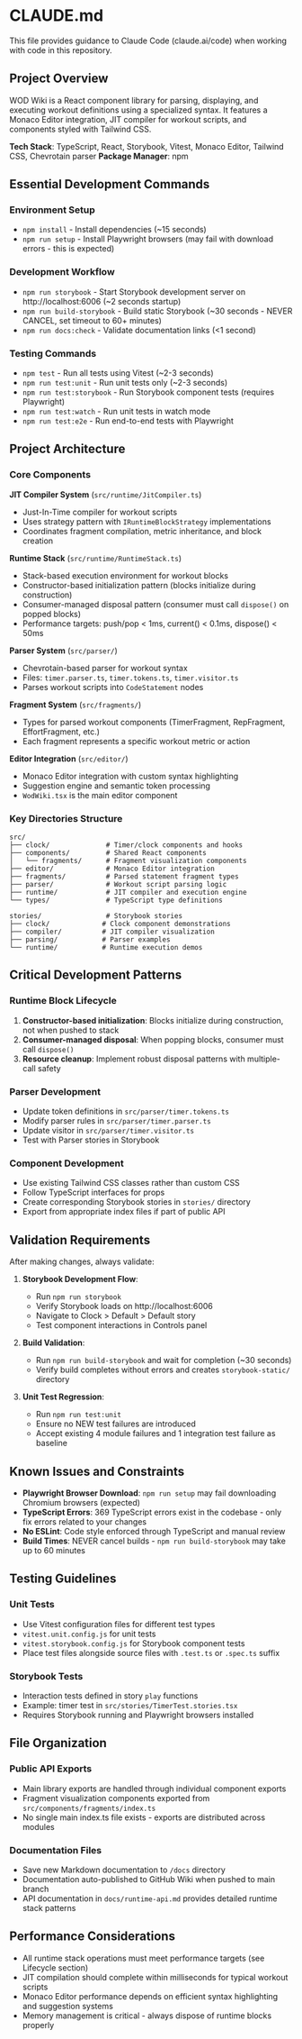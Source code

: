 # CLAUDE.md

This file provides guidance to Claude Code (claude.ai/code) when working with code in this repository.

## Project Overview

WOD Wiki is a React component library for parsing, displaying, and executing workout definitions using a specialized syntax. It features a Monaco Editor integration, JIT compiler for workout scripts, and components styled with Tailwind CSS.

**Tech Stack**: TypeScript, React, Storybook, Vitest, Monaco Editor, Tailwind CSS, Chevrotain parser
**Package Manager**: npm

## Essential Development Commands

### Environment Setup
- `npm install` - Install dependencies (~15 seconds)
- `npm run setup` - Install Playwright browsers (may fail with download errors - this is expected)

### Development Workflow
- `npm run storybook` - Start Storybook development server on http://localhost:6006 (~2 seconds startup)
- `npm run build-storybook` - Build static Storybook (~30 seconds - NEVER CANCEL, set timeout to 60+ minutes)
- `npm run docs:check` - Validate documentation links (<1 second)

### Testing Commands
- `npm test` - Run all tests using Vitest (~2-3 seconds)
- `npm run test:unit` - Run unit tests only (~2-3 seconds)
- `npm run test:storybook` - Run Storybook component tests (requires Playwright)
- `npm run test:watch` - Run unit tests in watch mode
- `npm run test:e2e` - Run end-to-end tests with Playwright

## Project Architecture

### Core Components

**JIT Compiler System** (`src/runtime/JitCompiler.ts`)
- Just-In-Time compiler for workout scripts
- Uses strategy pattern with `IRuntimeBlockStrategy` implementations
- Coordinates fragment compilation, metric inheritance, and block creation

**Runtime Stack** (`src/runtime/RuntimeStack.ts`)
- Stack-based execution environment for workout blocks
- Constructor-based initialization pattern (blocks initialize during construction)
- Consumer-managed disposal pattern (consumer must call `dispose()` on popped blocks)
- Performance targets: push/pop < 1ms, current() < 0.1ms, dispose() < 50ms

**Parser System** (`src/parser/`)
- Chevrotain-based parser for workout syntax
- Files: `timer.parser.ts`, `timer.tokens.ts`, `timer.visitor.ts`
- Parses workout scripts into `CodeStatement` nodes

**Fragment System** (`src/fragments/`)
- Types for parsed workout components (TimerFragment, RepFragment, EffortFragment, etc.)
- Each fragment represents a specific workout metric or action

**Editor Integration** (`src/editor/`)
- Monaco Editor integration with custom syntax highlighting
- Suggestion engine and semantic token processing
- `WodWiki.tsx` is the main editor component

### Key Directories Structure
```
src/
├── clock/              # Timer/clock components and hooks
├── components/         # Shared React components
│   └── fragments/      # Fragment visualization components
├── editor/             # Monaco Editor integration
├── fragments/          # Parsed statement fragment types
├── parser/             # Workout script parsing logic
├── runtime/            # JIT compiler and execution engine
└── types/              # TypeScript type definitions

stories/                # Storybook stories
├── clock/             # Clock component demonstrations
├── compiler/          # JIT compiler visualization
├── parsing/           # Parser examples
└── runtime/           # Runtime execution demos
```

## Critical Development Patterns

### Runtime Block Lifecycle
1. **Constructor-based initialization**: Blocks initialize during construction, not when pushed to stack
2. **Consumer-managed disposal**: When popping blocks, consumer must call `dispose()`
3. **Resource cleanup**: Implement robust disposal patterns with multiple-call safety

### Parser Development
- Update token definitions in `src/parser/timer.tokens.ts`
- Modify parser rules in `src/parser/timer.parser.ts`
- Update visitor in `src/parser/timer.visitor.ts`
- Test with Parser stories in Storybook

### Component Development
- Use existing Tailwind CSS classes rather than custom CSS
- Follow TypeScript interfaces for props
- Create corresponding Storybook stories in `stories/` directory
- Export from appropriate index files if part of public API

## Validation Requirements

After making changes, always validate:

1. **Storybook Development Flow**:
   - Run `npm run storybook`
   - Verify Storybook loads on http://localhost:6006
   - Navigate to Clock > Default > Default story
   - Test component interactions in Controls panel

2. **Build Validation**:
   - Run `npm run build-storybook` and wait for completion (~30 seconds)
   - Verify build completes without errors and creates `storybook-static/` directory

3. **Unit Test Regression**:
   - Run `npm run test:unit`
   - Ensure no NEW test failures are introduced
   - Accept existing 4 module failures and 1 integration test failure as baseline

## Known Issues and Constraints

- **Playwright Browser Download**: `npm run setup` may fail downloading Chromium browsers (expected)
- **TypeScript Errors**: 369 TypeScript errors exist in the codebase - only fix errors related to your changes
- **No ESLint**: Code style enforced through TypeScript and manual review
- **Build Times**: NEVER cancel builds - `npm run build-storybook` may take up to 60 minutes

## Testing Guidelines

### Unit Tests
- Use Vitest configuration files for different test types
- `vitest.unit.config.js` for unit tests
- `vitest.storybook.config.js` for Storybook component tests
- Place test files alongside source files with `.test.ts` or `.spec.ts` suffix

### Storybook Tests
- Interaction tests defined in story `play` functions
- Example: timer test in `src/stories/TimerTest.stories.tsx`
- Requires Storybook running and Playwright browsers installed

## File Organization

### Public API Exports
- Main library exports are handled through individual component exports
- Fragment visualization components exported from `src/components/fragments/index.ts`
- No single main index.ts file exists - exports are distributed across modules

### Documentation Files
- Save new Markdown documentation to `/docs` directory
- Documentation auto-published to GitHub Wiki when pushed to main branch
- API documentation in `docs/runtime-api.md` provides detailed runtime stack patterns

## Performance Considerations

- All runtime stack operations must meet performance targets (see Lifecycle section)
- JIT compilation should complete within milliseconds for typical workout scripts
- Monaco Editor performance depends on efficient syntax highlighting and suggestion systems
- Memory management is critical - always dispose of runtime blocks properly
